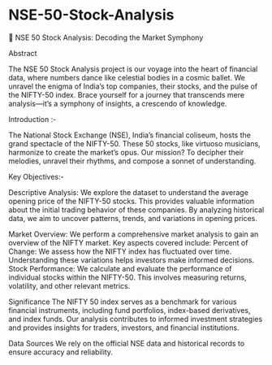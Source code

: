 # NSE-50-Stock-Analysis
🚀 NSE 50 Stock Analysis: Decoding the Market Symphony

Abstract

The NSE 50 Stock Analysis project is our voyage into the heart of financial data, where numbers dance like celestial bodies in a cosmic ballet. We unravel the enigma of India’s top companies, their stocks, and the pulse of the NIFTY-50 index. Brace yourself for a journey that transcends mere analysis—it’s a symphony of insights, a crescendo of knowledge.

Introduction :-

The National Stock Exchange (NSE), India’s financial coliseum, hosts the grand spectacle of the NIFTY-50. These 50 stocks, like virtuoso musicians, harmonize to create the market’s opus. Our mission? To decipher their melodies, unravel their rhythms, and compose a sonnet of understanding.

Key Objectives:-

Descriptive Analysis:
We explore the dataset to understand the average opening price of the NIFTY-50 stocks. This provides valuable information about the initial trading behavior of these companies.
By analyzing historical data, we aim to uncover patterns, trends, and variations in opening prices.

Market Overview:
We perform a comprehensive market analysis to gain an overview of the NIFTY market.
Key aspects covered include:
Percent of Change: We assess how the NIFTY index has fluctuated over time. Understanding these variations helps investors make informed decisions.
Stock Performance: We calculate and evaluate the performance of individual stocks within the NIFTY-50. This involves measuring returns, volatility, and other relevant metrics.

Significance
The NIFTY 50 index serves as a benchmark for various financial instruments, including fund portfolios, index-based derivatives, and index funds.
Our analysis contributes to informed investment strategies and provides insights for traders, investors, and financial institutions.

Data Sources
We rely on the official NSE data and historical records to ensure accuracy and reliability.

